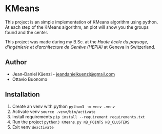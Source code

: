 # KMeans
This project is an simple implementation of KMeans algorithm using python. At each step of the KMeans algorithm, an plot will show you the groups found and the center.

This project was made during my B.Sc. at the *Haute école du paysage, d’ingénierie et d’architecture de Genève (HEPIA)* at Geneva in Switzerland.

## Author
- Jean-Daniel Küenzi - jeandanielkuenzi@gmail.com
- Ottavio Buonomo 

## Installation
1. Create an venv with python `python3 -m venv .venv`
2. Activate venv `source .venv/bin/activate`
3. Install requirements `pip install --requirement requirements.txt`
4. Run the project `python3 KMeans.py NB_POINTS NB_CLUSTERS`
5. Exit venv `deactivate`
